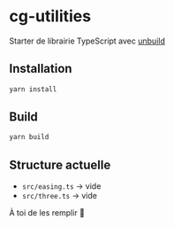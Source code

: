 # cg-utilities

Starter de librairie TypeScript avec [unbuild](https://github.com/unjs/unbuild)

## Installation

```bash
yarn install
```

## Build

```bash
yarn build
```

## Structure actuelle

- `src/easing.ts` → vide
- `src/three.ts` → vide

À toi de les remplir 🎯
